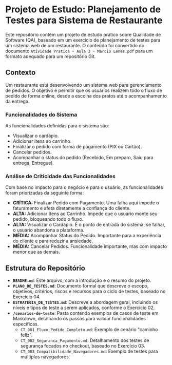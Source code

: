 # Projeto de Estudo: Planejamento de Testes para Sistema de Restaurante

Este repositório contém um projeto de estudo prático sobre Qualidade de Software (QA), baseado em um exercício de planejamento de testes para um sistema web de um restaurante. O conteúdo foi convertido do documento `Atividade Pratica - Aula 3 - Marcio Lenes.pdf` para um formato adequado para um repositório Git.

## Contexto

Um restaurante está desenvolvendo um sistema web para gerenciamento de pedidos. O objetivo é permitir que os usuários realizem todo o fluxo de pedido de forma online, desde a escolha dos pratos até o acompanhamento da entrega.

### Funcionalidades do Sistema

As funcionalidades definidas para o sistema são:
- Visualizar o cardápio.
- Adicionar itens ao carrinho.
- Finalizar o pedido com forma de pagamento (PIX ou Cartão).
- Cancelar pedidos.
- Acompanhar o status do pedido (Recebido, Em preparo, Saiu para entrega, Entregue).

### Análise de Criticidade das Funcionalidades

Com base no impacto para o negócio e para o usuário, as funcionalidades foram priorizadas da seguinte forma:

- **CRÍTICA:** Finalizar Pedido com Pagamento. Uma falha aqui impede o faturamento e afeta diretamente a confiança do cliente.
- **ALTA:** Adicionar Itens ao Carrinho. Impede que o usuário monte seu pedido, bloqueando todo o fluxo.
- **ALTA:** Visualizar o Cardápio. É o ponto de entrada do sistema; se falhar, o usuário abandona a plataforma.
- **MÉDIA:** Acompanhar Status do Pedido. Importante para a experiência do cliente e para reduzir a ansiedade.
- **MÉDIA:** Cancelar Pedidos. Funcionalidade importante, mas com impacto menor que as demais.

## Estrutura do Repositório

- **`README.md`**: Este arquivo, com a introdução e o resumo do projeto.
- **`PLANO_DE_TESTES.md`**: Documento formal que descreve o escopo, objetivos, critérios, riscos e recursos para o ciclo de testes, baseado no Exercício 04.
- **`ESTRATEGIA_DE_TESTES.md`**: Descreve a abordagem geral, incluindo os níveis e tipos de teste a serem aplicados, conforme o Exercício 02.
- **`/cenarios-de-teste`**: Pasta contendo exemplos de casos de teste em Markdown, detalhando os passos para validar funcionalidades específicas.
  - `CT_001_Fluxo_Pedido_Completo.md`: Exemplo de cenário "caminho feliz".
  - `CT_002_Seguranca_Pagamento.md`: Detalhamento dos testes de segurança focados no checkout, baseado no Exercício 03.
  - `CT_003_Compatibilidade_Navegadores.md`: Exemplo de testes para múltiplos navegadores.
